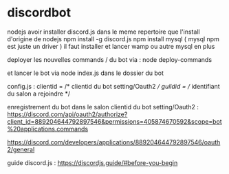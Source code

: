 # discordbot
nodejs
avoir installer discord.js dans le meme repertoire que l'install d'origine de nodejs
npm install -g discord.js
npm install mysql 
( mysql npm est juste un driver ) il faut installer et lancer wamp ou autre mysql en plus



deployer les nouvelles   commands / du bot via :
node deploy-commands

et lancer le bot via
node index.js dans le dossier du bot


config.js :
 clientid = /* clientid du bot setting/Oauth2 */
 guildid = /* identifiant du salon a rejoindre */
 
 enregistrement du bot dans le salon  clientid du bot setting/Oauth2 :
 https://discord.com/api/oauth2/authorize?client_id=889204644792897546&permissions=405874670592&scope=bot%20applications.commands
 
 https://discord.com/developers/applications/889204644792897546/oauth2/general
 
 guide discord.js : 
 https://discordjs.guide/#before-you-begin
